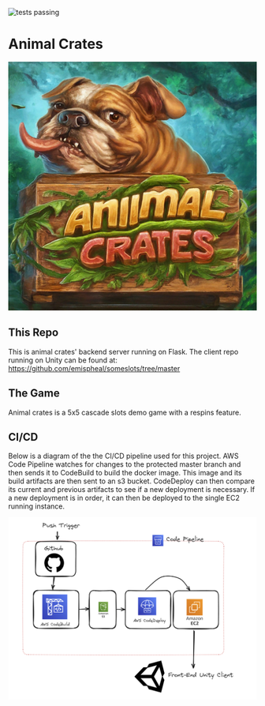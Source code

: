 ![tests passing](https://github.com/emispheal/animalcrates/actions/workflows/python-app.yml/badge.svg?branch=master)

# Animal Crates
![logo](https://raw.githubusercontent.com/emispheal/animalcrates/master/animalcrateslogo.png)

## This Repo
This is animal crates' backend server running on Flask. 
The client repo running on Unity can be found at: https://github.com/emispheal/someslots/tree/master 

## The Game
Animal crates is a 5x5 cascade slots demo game with a respins feature.

## CI/CD
Below is a diagram of the the CI/CD pipeline used for this project. 
AWS Code Pipeline watches for changes to the protected master branch and then sends it to CodeBuild to build the docker image.
This image and its build artifacts are then sent to an s3 bucket. CodeDeploy can then compare its current and previous artifacts to see if a new
deployment is necessary. If a new deployment is in order, it can then be deployed to the single EC2 running instance. 

![pipeline](https://raw.githubusercontent.com/emispheal/animalcrates/master/pipeline.png)

